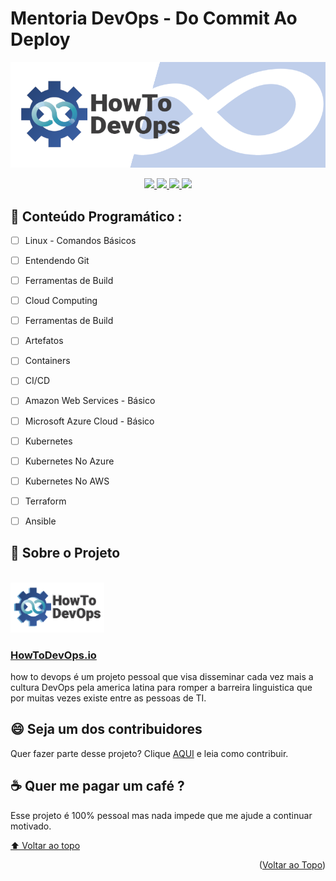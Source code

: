 <div id="top"></div>
<!-- PROJECT LOGO -->

# Mentoria DevOps - Do Commit Ao Deploy

![Terraform Associate -  Treinamento para Certificação](img/logo2.png)

<p>
<div align="center">
<a href="https://howtodevops.io">
  <img src="https://img.shields.io/badge/YouTube-FF0000?style=for-the-badge&logo=youtube&logoColor=white">
</a>
<a href="https://howtodevops.io">
  <img src="https://img.shields.io/badge/LinkedIn-0077B5?style=for-the-badge&logo=linkedin&logoColor=white">
</a>
<a href="https://howtodevops.io">
  <img src="https://img.shields.io/badge/Twitter-1DA1F2?style=for-the-badge&logo=twitter&logoColor=white">
</a>
<a href="https://howtodevops.io">
  <img src="https://img.shields.io/badge/Instagram-E4405F?style=for-the-badge&logo=instagram&logoColor=whitee">
</a>
</div>
</p>


## 📝 Conteúdo Programático :

- [ ] Linux - Comandos Básicos
- [ ] Entendendo Git
- [ ] Ferramentas de Build
- [ ] Cloud Computing
- [ ] Ferramentas de Build
- [ ] Artefatos
- [ ] Containers
- [ ] CI/CD
- [ ] Amazon Web Services - Básico
- [ ] Microsoft Azure Cloud - Básico
- [ ] Kubernetes
- [ ] Kubernetes No Azure
- [ ] Kubernetes No AWS
- [ ] Terraform
- [ ] Ansible



<!-- ABOUT THE PROJECT -->
## 🚀 Sobre o Projeto
<br />
<div align="left">

  <a href="https://howtodevops.io">
    <img src="img/logo.png" alt="Logo" width="150" height="80">
  </a>
  <h3 align="left"> <a href="https://howtodevops.io"> HowToDevOps.io </a> </h3>

</div>

 how to devops é um projeto pessoal que visa disseminar cada vez mais a cultura DevOps pela america latina para romper a barreira linguistica que por muitas vezes existe entre as pessoas de TI.


## 😄 Seja um dos contribuidores<br>

Quer fazer parte desse projeto? Clique [AQUI](CONTRIBUTING.md) e leia como contribuir.

## ☕ Quer me pagar um café ?

Esse projeto é 100% pessoal mas nada impede que me ajude a continuar motivado.

[⬆ Voltar ao topo](https://github.com/HowToDevOpsBr/terraform_associate#top)<br>


<p align="right">(<a href="#top">Voltar ao Topo</a>)</p>

